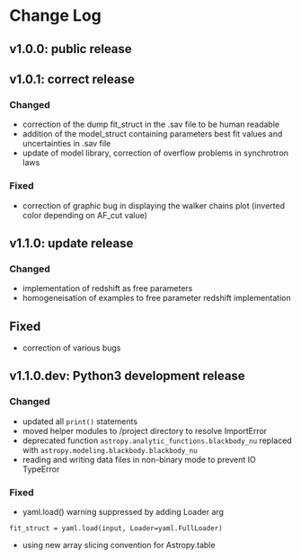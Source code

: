 # Change Log

## v1.0.0: public release

## v1.0.1: correct release
### Changed
- correction of the dump fit_struct in the .sav file to be human readable
- addition of the model_struct containing parameters best fit values and uncertainties in .sav file
- update of model library, correction of overflow problems in synchrotron laws

### Fixed
- correction of graphic bug in displaying the walker chains plot (inverted color depending on AF_cut value)

## v1.1.0: update release
### Changed 
- implementation of redshift as free parameters
- homogeneisation of examples to free parameter redshift implementation

## Fixed
- correction of various bugs

## v1.1.0.dev: Python3 development release
### Changed
- updated all ```print()``` statements
- moved helper modules to /project directory to resolve ImportError 
- deprecated function ```astropy.analytic_functions.blackbody_nu``` replaced with
```astropy.modeling.blackbody.blackbody_nu```
- reading and writing data files in non-binary mode to prevent IO TypeError 
	
### Fixed
- yaml.load() warning suppressed by adding Loader arg

```fit_struct = yaml.load(input, Loader=yaml.FullLoader) ```
- using new array slicing convention for Astropy.table
